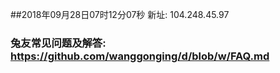 ##2018年09月28日07时12分07秒 新址: 104.248.45.97
### 兔友常见问题及解答: https://github.com/wanggonging/d/blob/w/FAQ.md
